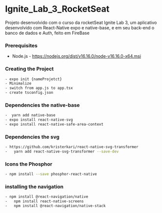 # Ignite_Lab_3_RocketSeat

Projeto desenvolvido com o curso da rocketSeat Ignite Lab 3, um aplicativo desenvolvido com React-Native expo e native-base, e em seu back-end o banco de dados e Auth, feito em FireBase

### Prerequisites

-   Node.js - https://nodejs.org/dist/v16.16.0/node-v16.16.0-x64.msi

### Creating the Project

```bash
- expo init {nameProjetct}
- Minimalize
- switch from app.js to app.tsx
- create tsconfig.json
```

### Dependencies the native-base

```bash
-  yarn add native-base
- expo install react-native-svg
- expo install react-native-safe-area-context
```

### Dependencies the svg

```bash
- https://github.com/kristerkari/react-native-svg-transformer
-	yarn add react-native-svg-transformer --save-dev
```
### Icons the Phosphor

```bash
- npm install --save phosphor-react-native
```

### installing the navigation

```bash
- npm install @react-navigation/native
-	npm install react-native-screens 
-	npm install @react-navigation/native-stack
```

